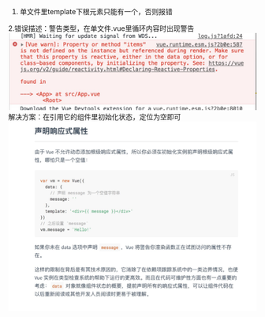 1. 单文件里template下根元素只能有一个，否则报错  

2.错误描述：警告类型，在单文件.vue里循环内容时出现警告
![错误](./img/1.jpg '')
解决方案：在引用它的组件里初始化状态，定位为空即可
![解决方案](./img/2.jpg '') 
